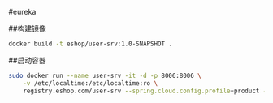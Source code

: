 #eureka

##构建镜像
```Bash
docker build -t eshop/user-srv:1.0-SNAPSHOT .
```

##启动容器
```Bash
sudo docker run --name user-srv -it -d -p 8006:8006 \
    -v /etc/localtime:/etc/localtime:ro \
    registry.eshop.com/user-srv --spring.cloud.config.profile=product --spring.cloud.config.uri=http://192.168.100.80:8080
```
